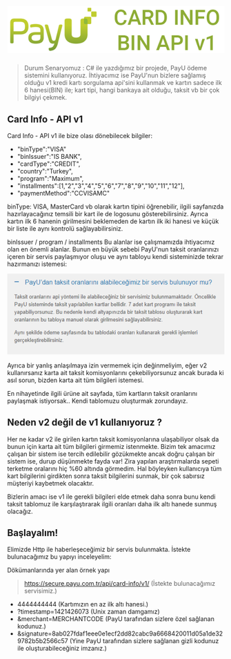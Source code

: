 # <img src="https://raw.githubusercontent.com/hknklic/PayUCardInfo/master/README/card_info_payu.png">
> Durum Senaryomuz : C# ile yazdığımız bir projede, PayU ödeme sistemini kullanıyoruz. İhtiyacımız ise PayU'nun bizlere sağlamış olduğu v1 kredi kartı sorgulama api'sini kullanmak ve kartın sadece ilk 6 hanesi(BIN) ile; kart tipi, hangi bankaya ait olduğu, taksit vb bir çok bilgiyi çekmek.  
## Card Info - API v1
Card Info - API v1 ile bize olası dönebilecek bilgiler:

- "binType":"VISA"
- "binIssuer":"IS BANK", 
- "cardType":"CREDIT",
- "country":"Turkey",
- "program":"Maximum",
- "installments":[1,"2","3","4","5","6","7","8","9","10","11","12"],
- "paymentMethod":"CCVISAMC"
<p>binType: VISA, MasterCard vb olarak kartın tipini öğrenebilir, ilgili sayfanızda hazırlayacağınız temsili bir kart ile de logosunu gösterebilirsiniz. Ayrıca kartın ilk 6 hanenin girilmesini beklemeden de kartın ilk iki hanesi ve küçük bir liste ile aynı kontrolü sağlayabilirsiniz.</p>
<p>binIssuer / program / installments Bu alanlar ise çalışmamızda ihtiyacımız olan en önemli alanlar. Bunun en büyük sebebi PayU'nun taksit oranlarınızı içeren bir servis paylaşmıyor oluşu ve aynı tabloyu kendi sisteminizde tekrar hazırmanızı istemesi:</p>
<p align="center"><img src="https://raw.githubusercontent.com/hknklic/PayUCardInfo/master/README/payu_taksit.PNG"><p>            
<p>Ayrıca bir yanlış anlaşılmaya izin vermemek için değinmeliyim, eğer v2 kullanırsanız karta ait taksit komisyonlarını çekebiliyorsunuz ancak burada ki asıl sorun, bizden karta ait tüm bilgileri istemesi.</p>
<p>En nihayetinde ilgili ürüne ait sayfada, tüm kartların taksit oranlarını paylaşmak istiyorsak.. Kendi tablomuzu oluşturmak zorundayız.</p>

## Neden v2 değil de v1 kullanıyoruz ?

<p>Her ne kadar v2 ile girilen kartın taksit komisyonlarına ulaşabiliyor olsak da bunun için karta ait tüm bilgileri girmemiz istenmekte. Bizim tek amacımız çalışan bir sistem ise tercih edilebilir gözükmekte ancak doğru çalışan bir sistem ise, durup düşünmekte fayda var! Zira yapılan araştırmalarda sepeti terketme oralarını hiç %60 altında görmedim. Hal böyleyken kullanıcıya tüm kart bilgilerini girdikten sonra taksit bilgilerini sunmak, bir çok sabırsız müşteriyi kaybetmek olacaktır.<p>
<p>Bizlerin amacı ise v1 ile gerekli bilgileri elde etmek daha sonra bunu kendi taksit tablomuz ile karşılaştırarak ilgili oranları daha ilk altı hanede sunmuş olacağız.</p>

## Başlayalım!

Elimizde Http ile haberleşeceğimiz bir servis bulunmakta. İstekte bulunacağımız bu yapıyı inceleyelim:
<p>Dökümanlarında yer alan örnek yapı</p>

> https://secure.payu.com.tr/api/card-info/v1/ (İstekte bulunacağımız servisimiz.)
- 4444444444 (Kartımızın en az ilk altı hanesi.)
- ?timestamp=1421426073 (Unix zaman damgamız)
- &merchant=MERCHANTCODE (PayU tarafından sizlere özel sağlanan kodunuz.)
- &signature=8ab027fdaf1eee0e1ecf2dd82cabc9a6668420011d05a1de329782b5b2566c57 (Yine PayU tarafından sizlere sağlanan gizli kodunuz ile oluşturabileceğiniz imzanız.)
